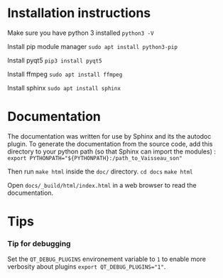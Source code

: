 # Installation instructions

Make sure you have python 3 installed
`python3 -V`

Install pip module manager
`sudo apt install python3-pip`

Install pyqt5
`pip3 install pyqt5`

Install ffmpeg
`sudo apt install ffmpeg`

Install sphinx
`sudo apt install sphinx`

# Documentation
The documentation was written for use by Sphinx and its the autodoc plugin. To generate the documentation from the source code, add this directory to your python path (so that Sphinx can import the modules) :
`export PYTHONPATH="${PYTHONPATH}:/path_to_Vaisseau_son"`

Then run `make html` inside the `doc/` directory.
`cd docs`
`make html`

Open `docs/_build/html/index.html` in a web browser to read the documentation.

# Tips
### Tip for debugging
Set the `QT_DEBUG_PLUGINS` environement variable to `1` to enable more verbosity about plugins
`export QT_DEBUG_PLUGINS="1"`.

